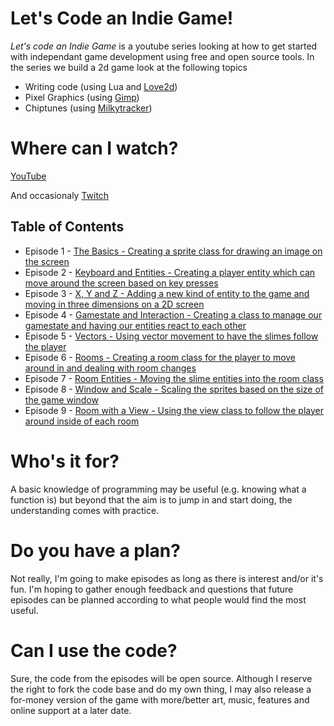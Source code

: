 # Let's Code an Indie Game!

*Let's code an Indie Game* is a youtube series looking at how to get started with independant game development using free and open source tools.
In the series we build a 2d game look at the following topics

- Writing code (using Lua and [Love2d](https://love2d.org/))
- Pixel Graphics (using [Gimp](https://www.gimp.org/))
- Chiptunes (using [Milkytracker](http://milkytracker.titandemo.org/))


# Where can I watch?

[YouTube](https://www.youtube.com/channel/UC0RNVO6W3kbXRykE4VGcabQ)

And occasionaly [Twitch](https://www.twitch.tv/hypnoscope)

## Table of Contents

- Episode 1 - [The Basics - Creating a sprite class for drawing an image on the screen](https://www.youtube.com/watch?v=stpKn06h9Ac&index=1&list=PLjE9evq6rSrOuYsUywhJhGkSpOKNi-irJ&t=850s)
- Episode 2 - [Keyboard and Entities - Creating a player entity which can move around the screen based on key presses](https://www.youtube.com/watch?v=IJviwBW3pKo&list=PLjE9evq6rSrOuYsUywhJhGkSpOKNi-irJ&index=2&t=5s)
- Episode 3 - [X, Y and Z - Adding a new kind of entity to the game and moving in three dimensions on a 2D screen](https://www.youtube.com/watch?v=iJ6CNnkKfA0&list=PLjE9evq6rSrOuYsUywhJhGkSpOKNi-irJ&t=628s&index=3)
- Episode 4 - [Gamestate and Interaction - Creating a class to manage our gamestate and having our entities react to each other](https://www.youtube.com/watch?v=IH0wGuKD2_k&index=4&list=PLjE9evq6rSrOuYsUywhJhGkSpOKNi-irJ)
- Episode 5 - [Vectors - Using vector movement to have the slimes follow the player](https://www.youtube.com/watch?v=3MDfHdC6EY0&index=5&list=PLjE9evq6rSrOuYsUywhJhGkSpOKNi-irJ)
- Episode 6 - [Rooms - Creating a room class for the player to move around in and dealing with room changes](https://www.youtube.com/watch?v=QrteUp9ltz0&index=6&list=PLjE9evq6rSrOuYsUywhJhGkSpOKNi-irJ)
- Episode 7 - [Room Entities - Moving the slime entities into the room class](https://www.youtube.com/watch?v=Y_yK0N42qgg&list=PLjE9evq6rSrOuYsUywhJhGkSpOKNi-irJ&index=7)
- Episode 8 - [Window and Scale - Scaling the sprites based on the size of the game window](https://www.youtube.com/watch?v=DWqVX_fTorA&list=PLjE9evq6rSrOuYsUywhJhGkSpOKNi-irJ&index=8)
- Episode 9 - [Room with a View - Using the view class to follow the player around inside of each room](https://www.youtube.com/watch?v=d5IkrJ6XjPs&index=9&list=PLjE9evq6rSrOuYsUywhJhGkSpOKNi-irJ)

# Who's it for?

A basic knowledge of programming may be useful (e.g. knowing what a function is) but beyond that the aim is to jump in and start doing,
the understanding comes with practice.

# Do you have a plan?

Not really, I'm going to make episodes as long as there is interest and/or it's fun.
I'm hoping to gather enough feedback and questions that future episodes can be planned according to what people would
find the most useful.

# Can I use the code?

Sure, the code from the episodes will be open source. Although I reserve the right to fork the code base and do my own thing,
I may also release a for-money version of the game with more/better art, music, features and online support at a later date.

